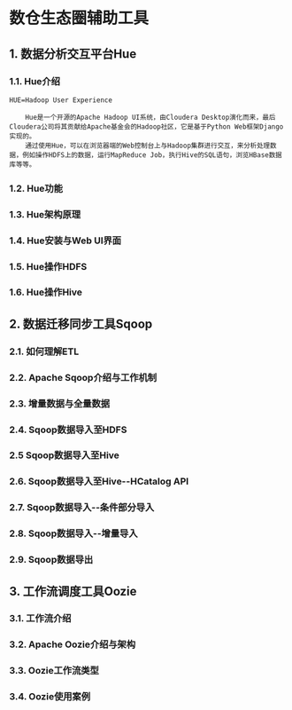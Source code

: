# 数仓生态圈辅助工具

## 1. 数据分析交互平台Hue

### 1.1. Hue介绍

```properties
HUE=Hadoop User Experience

	Hue是一个开源的Apache Hadoop UI系统，由Cloudera Desktop演化而来，最后Cloudera公司将其贡献给Apache基金会的Hadoop社区，它是基于Python Web框架Django实现的。
	通过使用Hue，可以在浏览器端的Web控制台上与Hadoop集群进行交互，来分析处理数据，例如操作HDFS上的数据，运行MapReduce Job，执行Hive的SQL语句，浏览HBase数据库等等。
```

### 1.2. Hue功能



### 1.3. Hue架构原理



### 1.4. Hue安装与Web UI界面



### 1.5. Hue操作HDFS



### 1.6.  Hue操作Hive



## 2. 数据迁移同步工具Sqoop

### 2.1. 如何理解ETL



### 2.2. Apache Sqoop介绍与工作机制



### 2.3. 增量数据与全量数据



### 2.4. Sqoop数据导入至HDFS



### 2.5 Sqoop数据导入至Hive



### 2.6. Sqoop数据导入至Hive--HCatalog API



### 2.7. Sqoop数据导入--条件部分导入



### 2.8. Sqoop数据导入--增量导入



### 2.9. Sqoop数据导出



## 3. 工作流调度工具Oozie

### 3.1. 工作流介绍



### 3.2. Apache Oozie介绍与架构



### 3.3. Oozie工作流类型



### 3.4. Oozie使用案例





